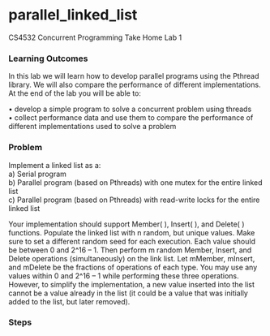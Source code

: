 # parallel_linked_list

CS4532 Concurrent Programming
Take Home Lab 1

### Learning Outcomes

In this lab we will learn how to develop parallel programs using the Pthread library. We will also
compare the performance of different implementations. At the end of the lab you will be able to: <br>

• develop a simple program to solve a concurrent problem using threads <br>
• collect performance data and use them to compare the performance of different implementations
used to solve a problem <br>

### Problem

Implement a linked list as a: <br>
a) Serial program <br>
b) Parallel program (based on Pthreads) with one mutex for the entire linked list <br>
c) Parallel program (based on Pthreads) with read-write locks for the entire linked list <br>

Your implementation should support Member( ), Insert( ), and Delete( ) functions. Populate the
linked list with n random, but unique values. Make sure to set a different random seed for each execution.
Each value should be between 0 and 2^16 – 1. Then perform m random Member, Insert, and Delete operations
(simultaneously) on the link list. Let mMember, mInsert, and mDelete be the fractions of operations of each type.
You may use any values within 0 and 2^16 – 1 while performing these three operations. However, to
simplify the implementation, a new value inserted into the list cannot be a value already in the list (it could
be a value that was initially added to the list, but later removed).

### Steps 
